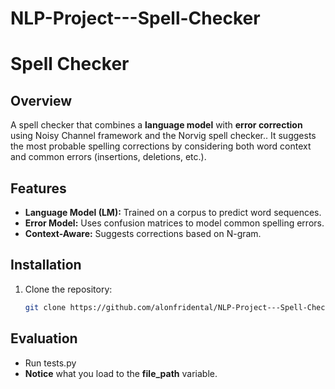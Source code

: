 # NLP-Project---Spell-Checker


# Spell Checker

## Overview
A spell checker that combines a **language model** with **error correction** using Noisy Channel 
framework and the Norvig spell checker.. It suggests the most probable spelling corrections by considering
both word context and common errors (insertions, deletions, etc.).

## Features
- **Language Model (LM):** Trained on a corpus to predict word sequences.
- **Error Model:** Uses confusion matrices to model common spelling errors.
- **Context-Aware:** Suggests corrections based on N-gram.

## Installation
1. Clone the repository:
   ```bash
   git clone https://github.com/alonfridental/NLP-Project---Spell-Checker.git

## Evaluation
- Run tests.py
- **Notice** what you load to the  **file_path** variable.
